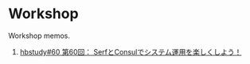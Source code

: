 Workshop
===========

Workshop memos.

1. [hbstudy#60 第60回： SerfとConsulでシステム運用を楽しくしよう！](./2014/20140720_hbstudy_60.md)
